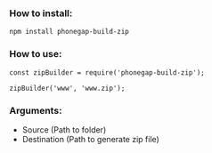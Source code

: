 ### How to install: 
```
npm install phonegap-build-zip
```

### How to use:
```
const zipBuilder = require('phonegap-build-zip');

zipBuilder('www', 'www.zip');
```

### Arguments:
* Source (Path to folder)
* Destination (Path to generate zip file)